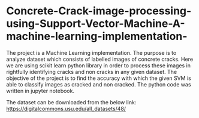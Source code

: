 # Concrete-Crack-image-processing-using-Support-Vector-Machine-A-machine-learning-implementation-
The project is a Machine Learning implementation. The purpose is to analyze dataset which consists of labelled images of concrete cracks. Here we are using scikit learn python library in order to process these images in rightfully identifying cracks and non cracks in any given dataset. The objective of the project is to find the accuracy with which the given SVM is able to classify images as cracked and non cracked.
The python code was written in jupyter notebook.

The dataset can be downloaded from the below link:
https://digitalcommons.usu.edu/all_datasets/48/

